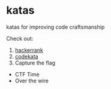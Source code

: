 # katas
katas for improving code craftsmanship

Check out:
1. [hackerrank](https://www.hackerrank.com/dashboard)
2. [codekata](http://codekata.com/kata/codekata-intro/)
3. Capture the flag
- CTF Time
- Over the wire

